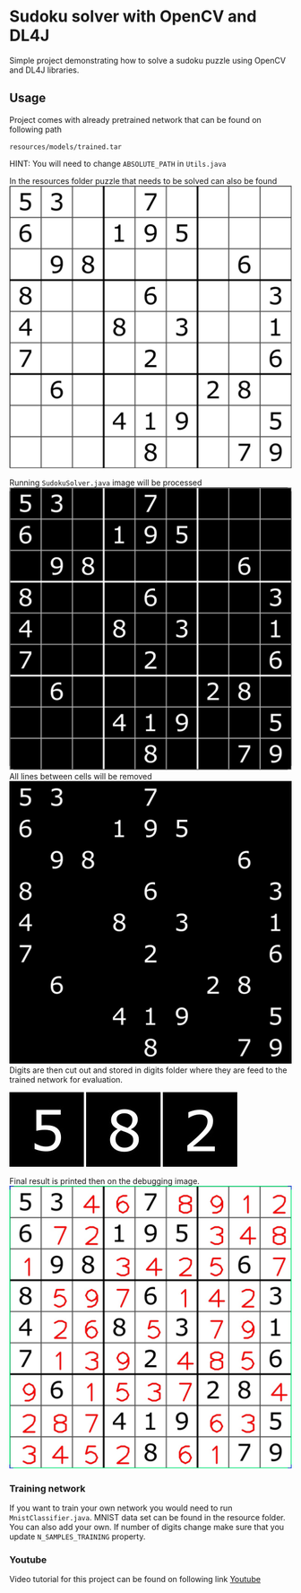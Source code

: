 # Sudoku solver with OpenCV and DL4J
Simple project demonstrating how to solve a sudoku puzzle using OpenCV and DL4J libraries.

## Usage
Project comes with already pretrained network that can be found on following path
```
resources/models/trained.tar
```
HINT: You will need to change `ABSOLUTE_PATH` in `Utils.java`

In the resources folder puzzle that needs to be solved can also be found
![Sudoku puzzle](src/main/resources/sudoku.jpg "Sudoku puzzle")

Running `SudokuSolver.java` image will be processed
![Processed](src/main/resources/processed-1-2.jpg "Processed")
All lines between cells will be removed
![Lines](src/main/resources/processed-2.jpg "Lines")
Digits are then cut out and stored in digits folder where they are feed to the trained network for evaluation.

![Digit5](src/main/resources/digits/4760596084700.jpg "Digit5") ![Digit5](src/main/resources/digits/4761595753400.jpg "Digit5") ![Digit5](src/main/resources/digits/4761638105400.jpg "Digit5")

Final result is printed then on the debugging image.
![Debugging](src/main/resources/debugging.jpg "Debugging")

### Training network
If you want to train your own network you would need to run `MnistClassifier.java`. MNIST data set can be found in the
resource folder. You can also add your own. If number of digits change make sure that you update `N_SAMPLES_TRAINING`
property.

### Youtube
Video tutorial for this project can be found on following link
[Youtube](https://www.youtube.com/watch?v=O2LTX00LKHY&list=PLXy8DQl3058MBCLLy1e0oYvWkOzvIKjm3)